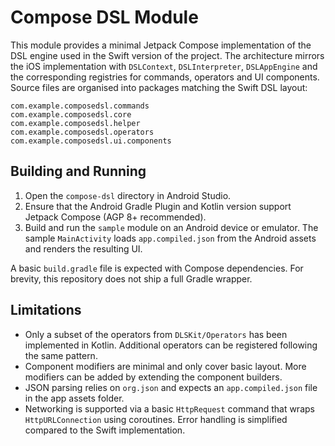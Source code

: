 # Compose DSL Module

This module provides a minimal Jetpack Compose implementation of the DSL engine
used in the Swift version of the project. The architecture mirrors the iOS
implementation with `DSLContext`, `DSLInterpreter`, `DSLAppEngine` and the
corresponding registries for commands, operators and UI components. Source files
are organised into packages matching the Swift DSL layout:

```
com.example.composedsl.commands
com.example.composedsl.core
com.example.composedsl.helper
com.example.composedsl.operators
com.example.composedsl.ui.components
```

## Building and Running

1. Open the `compose-dsl` directory in Android Studio.
2. Ensure that the Android Gradle Plugin and Kotlin version support Jetpack
   Compose (AGP 8+ recommended).
3. Build and run the `sample` module on an Android device or emulator.
   The sample `MainActivity` loads `app.compiled.json` from the Android assets
   and renders the resulting UI.

A basic `build.gradle` file is expected with Compose dependencies. For brevity,
this repository does not ship a full Gradle wrapper.

## Limitations

* Only a subset of the operators from `DLSKit/Operators` has been implemented
  in Kotlin. Additional operators can be registered following the same pattern.
* Component modifiers are minimal and only cover basic layout. More modifiers
  can be added by extending the component builders.
* JSON parsing relies on `org.json` and expects an `app.compiled.json` file in
  the app assets folder.
* Networking is supported via a basic `HttpRequest` command that wraps
  `HttpURLConnection` using coroutines. Error handling is simplified compared
  to the Swift implementation.

